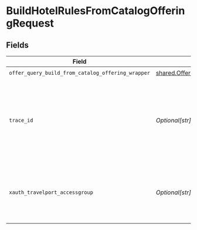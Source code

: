 # BuildHotelRulesFromCatalogOfferingRequest


## Fields

| Field                                                                                                                | Type                                                                                                                 | Required                                                                                                             | Description                                                                                                          |
| -------------------------------------------------------------------------------------------------------------------- | -------------------------------------------------------------------------------------------------------------------- | -------------------------------------------------------------------------------------------------------------------- | -------------------------------------------------------------------------------------------------------------------- |
| `offer_query_build_from_catalog_offering_wrapper`                                                                    | [shared.OfferQueryBuildFromCatalogOfferingWrapper](../../models/shared/offerquerybuildfromcatalogofferingwrapper.md) | :heavy_check_mark:                                                                                                   | N/A                                                                                                                  |
| `trace_id`                                                                                                           | *Optional[str]*                                                                                                      | :heavy_minus_sign:                                                                                                   | Identifier used to correlate API invocations across long-running or multi-call business flows.                       |
| `xauth_travelport_accessgroup`                                                                                       | *Optional[str]*                                                                                                      | :heavy_minus_sign:                                                                                                   | Identifies the Travelport access group with which the caller is associated                                           |